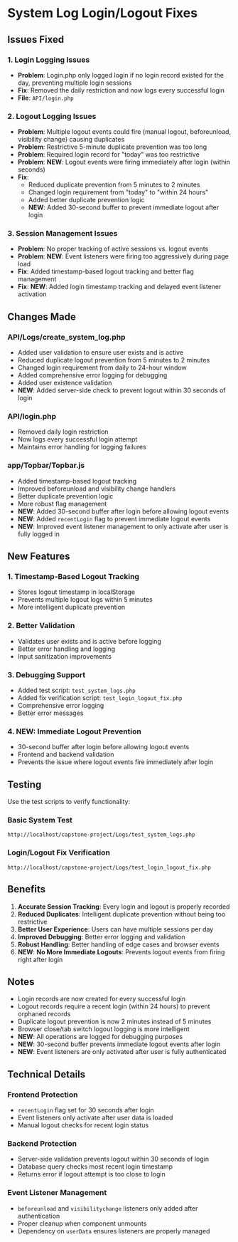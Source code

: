 # System Log Login/Logout Fixes

## Issues Fixed

### 1. Login Logging Issues
- **Problem**: Login.php only logged login if no login record existed for the day, preventing multiple login sessions
- **Fix**: Removed the daily restriction and now logs every successful login
- **File**: `API/login.php`

### 2. Logout Logging Issues
- **Problem**: Multiple logout events could fire (manual logout, beforeunload, visibility change) causing duplicates
- **Problem**: Restrictive 5-minute duplicate prevention was too long
- **Problem**: Required login record for "today" was too restrictive
- **Problem**: **NEW**: Logout events were firing immediately after login (within seconds)
- **Fix**: 
  - Reduced duplicate prevention from 5 minutes to 2 minutes
  - Changed login requirement from "today" to "within 24 hours"
  - Added better duplicate prevention logic
  - **NEW**: Added 30-second buffer to prevent immediate logout after login

### 3. Session Management Issues
- **Problem**: No proper tracking of active sessions vs. logout events
- **Problem**: **NEW**: Event listeners were firing too aggressively during page load
- **Fix**: Added timestamp-based logout tracking and better flag management
- **Fix**: **NEW**: Added login timestamp tracking and delayed event listener activation

## Changes Made

### API/Logs/create_system_log.php
- Added user validation to ensure user exists and is active
- Reduced duplicate logout prevention from 5 minutes to 2 minutes
- Changed login requirement from daily to 24-hour window
- Added comprehensive error logging for debugging
- Added user existence validation
- **NEW**: Added server-side check to prevent logout within 30 seconds of login

### API/login.php
- Removed daily login restriction
- Now logs every successful login attempt
- Maintains error handling for logging failures

### app/Topbar/Topbar.js
- Added timestamp-based logout tracking
- Improved beforeunload and visibility change handlers
- Better duplicate prevention logic
- More robust flag management
- **NEW**: Added 30-second buffer after login before allowing logout events
- **NEW**: Added `recentLogin` flag to prevent immediate logout events
- **NEW**: Improved event listener management to only activate after user is fully logged in

## New Features

### 1. Timestamp-Based Logout Tracking
- Stores logout timestamp in localStorage
- Prevents multiple logout logs within 5 minutes
- More intelligent duplicate prevention

### 2. Better Validation
- Validates user exists and is active before logging
- Better error handling and logging
- Input sanitization improvements

### 3. Debugging Support
- Added test script: `test_system_logs.php`
- Added fix verification script: `test_login_logout_fix.php`
- Comprehensive error logging
- Better error messages

### 4. **NEW: Immediate Logout Prevention**
- 30-second buffer after login before allowing logout events
- Frontend and backend validation
- Prevents the issue where logout events fire immediately after login

## Testing

Use the test scripts to verify functionality:

### Basic System Test
```
http://localhost/capstone-project/Logs/test_system_logs.php
```

### Login/Logout Fix Verification
```
http://localhost/capstone-project/Logs/test_login_logout_fix.php
```

## Benefits

1. **Accurate Session Tracking**: Every login and logout is properly recorded
2. **Reduced Duplicates**: Intelligent duplicate prevention without being too restrictive
3. **Better User Experience**: Users can have multiple sessions per day
4. **Improved Debugging**: Better error logging and validation
5. **Robust Handling**: Better handling of edge cases and browser events
6. **NEW**: **No More Immediate Logouts**: Prevents logout events from firing right after login

## Notes

- Login records are now created for every successful login
- Logout records require a recent login (within 24 hours) to prevent orphaned records
- Duplicate logout prevention is now 2 minutes instead of 5 minutes
- Browser close/tab switch logout logging is more intelligent
- **NEW**: All operations are logged for debugging purposes
- **NEW**: 30-second buffer prevents immediate logout events after login
- **NEW**: Event listeners are only activated after user is fully authenticated

## Technical Details

### Frontend Protection
- `recentLogin` flag set for 30 seconds after login
- Event listeners only activate after user data is loaded
- Manual logout checks for recent login status

### Backend Protection
- Server-side validation prevents logout within 30 seconds of login
- Database query checks most recent login timestamp
- Returns error if logout attempt is too close to login

### Event Listener Management
- `beforeunload` and `visibilitychange` listeners only added after authentication
- Proper cleanup when component unmounts
- Dependency on `userData` ensures listeners are properly managed 